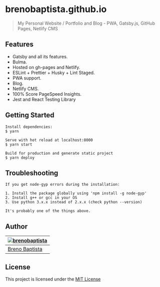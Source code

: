 # brenobaptista.github.io

> My Personal Website / Portfolio and Blog - PWA, Gatsby.js, GitHub Pages, Netlify CMS

## Features

- Gatsby and all its features.
- Bulma.
- Hosted on gh-pages and Netlify.
- ESLint + Prettier + Husky + Lint Staged.
- PWA support.
- Blog.
- Netlify CMS.
- 100% Score PageSpeed Insights.
- Jest and React Testing Library

## Getting Started

```
Install dependencies:
$ yarn

Serve with hot reload at localhost:8000
$ yarn start

Build for production and generate static project
$ yarn deploy
```

## Troubleshooting

```
If you get node-gyp errors during the installation:

1. Install the package globally using 'npm install -g node-gyp'
2. Install g++ or gcc in your OS
3. Use python 3.x.x instead of 2.x.x (check python --version)

It's probably one of the things above.
```

## Author

| [![brenobaptista](https://avatars1.githubusercontent.com/u/47641641?s=120&v=4)](https://github.com/brenobaptista) |
| ----------------------------------------------------------------------------------------------------------------- |
| [Breno Baptista](https://github.com/brenobaptista)                                                                |

## License

This project is licensed under the [MIT License](/LICENSE)
